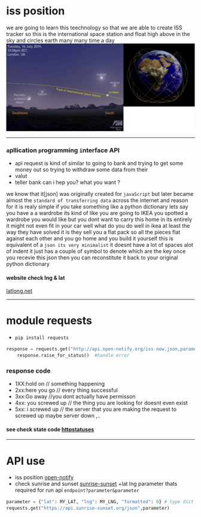 # iss position  
we are going to learn this teechnology so that we are able to create ISS tracker
so this is the international space station and float high above in the sky and circles earth many many time a day 
![iss](https://raw.githubusercontent.com/wer340/python-angelayu/main/33_day-33/image/33-iss.png)


-----

### `a`pllication `p`rogramming `i`nterface API
+ api request is kind of similar to going  to bank and trying to get some money out so trying to withdraw some data from their
+ valut 
+ teller bank  can i hep you? what you want ?

we know that it[json] was originally created for `javaScript` but later became almost the `standard of transferring data` across the 
 internet  and reason for it is realy simple  if you take something like a python dictionary lets say you have a a
wardrobe its kind of like you are going to IKEA you spotted a wardrobe you would like but you dont want to carry this home in its 
entirely it might not even fit in your car well what do you do  well in ikea at least the way they have solved it is they sell
you a flat pack  so all the pieces flat against each other and you go home and you build it yourself 
this is equivalent of a `json its very minimalist` it doesnt have a lot of spaces alot of indent 
it just has a couple of symbol to denote which are the key 
once you recevie this json then you can reconstitute it back to your original python dictionary 
#### website check  lng   & lat
[latlong.net](https://www.latlong.net)



---
# module requests
+ `pip install requests`
```python
response = requests.get("http://api.open-notify.org/iss-now.json,parameter")
    response.raise_for_status()  #handle error

```

### response code 
+ 1XX:hold on   // something happening 
+ 2xx:here you go // every thing successful 
+ 3xx:Go away //you  dont actually have permisson 
+ 4xx: you screwed up  // the thing you are looking for doesnt  even exist 
+ 5xx:  i screwed up   // the server that you are making the request to screwed up  maybe server down ,..

#### see check state code [httpstatuses](https://www.httpstatuses.org/)
---
# API use 
+ iss position [open-notify](http://open-notify.org)
+ check sunrise and sunset [sunrise-sunset](https://sunrise-sunset.org/api)
+lat lng  parameter thats required for run api `endpoint?parameter&parameter`

```python
parameter = {"lat": MY_LAT, "lng": MY_LNG, "formatted": 0} # type dict
requests.get("https://api.sunrise-sunset.org/json",parameter)
```
                         
